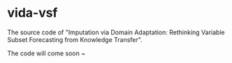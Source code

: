 # vida-vsf
The source code of "Imputation via Domain Adaptation: Rethinking Variable Subset Forecasting from Knowledge Transfer".

The code will come soon ~
